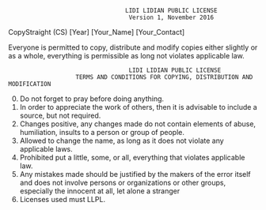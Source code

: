                                      LIDI LIDIAN PUBLIC LICENSE
                                      Version 1, November 2016

CopyStraight (CS) [Year] [Your_Name] [Your_Contact]

Everyone is permitted to copy, distribute and modify copies either slightly or as a whole, everything is permissible as long not violates applicable law.

                                      LIDI LIDIAN PUBLIC LICENSE
                       TERMS AND CONDITIONS FOR COPYING, DISTRIBUTION AND MODIFICATION

0. Do not forget to pray before doing anything.
1. In order to appreciate the work of others, then it is advisable to include a source, but not required.
2. Changes positive, any changes made do not contain elements of abuse, humiliation, insults to a person or group of people.
3. Allowed to change the name, as long as it does not violate any applicable laws.
4. Prohibited put a little, some, or all, everything that violates applicable law.
5. Any mistakes made should be justified by the makers of the error itself and does not involve persons or organizations or other groups, especially the innocent at all, let alone a stranger
6. Licenses used must LLPL.
